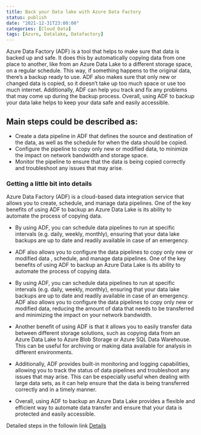 ```yaml
---
title: Back your Data lake with Azure Data Factory
status: publish
date: "2021-12-31T23:00:00"
categories: [Cloud Data]
tags: [Azure, Datalake, Datafactory]
---
```



Azure Data Factory (ADF) is a tool that helps to make sure that data is backed up and safe. It does this by automatically copying data from one place to another, like from an Azure Data Lake to a different storage space, on a regular schedule. This way, if something happens to the original data, there’s a backup ready to use. ADF also makes sure that only new or changed data is copied, so it doesn’t take up too much space or use too much internet. Additionally, ADF can help you track and fix any problems that may come up during the backup process. Overall, using ADF to backup your data lake helps to keep your data safe and easily accessible.

## Main steps could be described as:
- Create a data pipeline in ADF that defines the source and destination of the data, as well as the schedule for when the data should be copied.
- Configure the pipeline to copy only new or modified data, to minimize the impact on network bandwidth and storage space.
- Monitor the pipeline to ensure that the data is being copied correctly and troubleshoot any issues that may arise.
### Getting a little bit into details
Azure Data Factory (ADF) is a cloud-based data integration service that allows you to create, schedule, and manage data pipelines. One of the key benefits of using ADF to backup an Azure Data Lake is its ability to automate the process of copying data.

- By using ADF, you can schedule data pipelines to run at specific intervals (e.g. daily, weekly, monthly), ensuring that your data lake backups are up to date and readily available in case of an emergency.

- ADF also allows you to configure the data pipelines to copy only new or modified data , schedule, and manage data pipelines. One of the key benefits of using ADF to backup an Azure Data Lake is its ability to automate the process of copying data.
- By using ADF, you can schedule data pipelines to run at specific intervals (e.g. daily, weekly, monthly), ensuring that your data lake backups are up to date and readily available in case of an emergency.
 ADF also allows you to configure the data pipelines to copy only new or modified data, reducing the amount of data that needs to be transferred and minimizing the impact on your network bandwidth.
- Another benefit of using ADF is that it allows you to easily transfer data between different storage solutions, such as copying data from an Azure Data Lake to Azure Blob Storage or Azure SQL Data Warehouse. This can be useful for archiving or making data available for analysis in different environments.
- Additionally, ADF provides built-in monitoring and logging capabilities, allowing you to track the status of data pipelines and troubleshoot any issues that may arise. This can be especially useful when dealing with large data sets, as it can help ensure that the data is being transferred correctly and in a timely manner.
- Overall, using ADF to backup an Azure Data Lake provides a flexible and efficient way to automate data transfer and ensure that your data is protected and easily accessible.


Detailed steps in the followin link [Details]

[Details]: https://cloudblogs.microsoft.com/industry-blog/en-gb/technetuk/2021/08/17/backup-your-data-lake-using-azure-data-factory-metadata-copy-activity/#:~:text=Prerequisites.%20One%20Azure%20SQL%20Database%20to%20host%20the,and%20deep%20technical%20engagements%20with%20customers.%20Learn%20more

 
